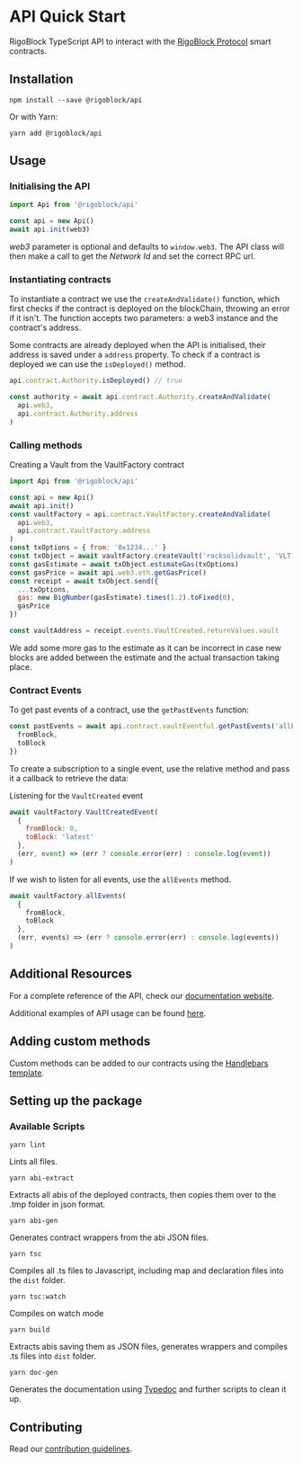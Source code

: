 API Quick Start
===============

RigoBlock TypeScript API to interact with the [RigoBlock Protocol](https://github.com/RigoBlock/rigoblock-monorepo/tree/master/packages/contracts) smart contracts.

Installation
------------

```
npm install --save @rigoblock/api
```

Or with Yarn:

```
yarn add @rigoblock/api
```

Usage
-----

### Initialising the API

```javascript
import Api from '@rigoblock/api'

const api = new Api()
await api.init(web3)
```

_web3_ parameter is optional and defaults to `window.web3`. The API class will then make a call to get the _Network Id_ and set the correct RPC url.

### Instantiating contracts

To instantiate a contract we use the `createAndValidate()` function, which first checks if the contract is deployed on the blockChain, throwing an error if it isn't. The function accepts two parameters: a web3 instance and the contract's address.

Some contracts are already deployed when the API is initialised, their address is saved under a `address` property. To check if a contract is deployed we can use the `isDeployed()` method.

```javascript
api.contract.Authority.isDeployed() // true

const authority = await api.contract.Authority.createAndValidate(
  api.web3,
  api.contract.Authority.address
)
```

### Calling methods

Creating a Vault from the VaultFactory contract

```javascript
import Api from '@rigoblock/api'

const api = new Api()
await api.init()
const vaultFactory = api.contract.VaultFactory.createAndValidate(
  api.web3,
  api.contract.VaultFactory.address
)
const txOptions = { from: '0x1234...' }
const txObject = await vaultFactory.createVault('rocksolidvault', 'VLT')
const gasEstimate = await txObject.estimateGas(txOptions)
const gasPrice = await api.web3.eth.getGasPrice()
const receipt = await txObject.send({
  ...txOptions,
  gas: new BigNumber(gasEstimate).times(1.2).toFixed(0),
  gasPrice
})

const vaultAddress = receipt.events.VaultCreated.returnValues.vault
```

We add some more gas to the estimate as it can be incorrect in case new blocks are added between the estimate and the actual transaction taking place.

### Contract Events

To get past events of a contract, use the `getPastEvents` function:

```javascript
const pastEvents = await api.contract.vaultEventful.getPastEvents('allEvents', {
  fromBlock,
  toBlock
})
```

To create a subscription to a single event, use the relative method and pass it a callback to retrieve the data:

Listening for the `VaultCreated` event

```javascript
await vaultFactory.VaultCreatedEvent(
  {
    fromBlock: 0,
    toBlock: 'latest'
  },
  (err, event) => (err ? console.error(err) : console.log(event))
)
```

If we wish to listen for all events, use the `allEvents` method.

```javascript
await vaultFactory.allEvents(
  {
    fromBlock,
    toBlock
  },
  (err, events) => (err ? console.error(err) : console.log(events))
)
```

Additional Resources
--------------------

For a complete reference of the API, check our [documentation website](https://docs.rigoblock.com).

Additional examples of API usage can be found [here](https://github.com/RigoBlock/rigoblock-monorepo/tree/master/packages/api/examples).

Adding custom methods
---------------------

Custom methods can be added to our contracts using the [Handlebars template](template.handlebars).

Setting up the package
------------

### Available Scripts

```
yarn lint
```

Lints all files.

```
yarn abi-extract
```

Extracts all abis of the deployed contracts, then copies them over to the .tmp folder in json format.

```
yarn abi-gen
```

Generates contract wrappers from the abi JSON files.

```
yarn tsc
```

Compiles all .ts files to Javascript, including map and declaration files into the `dist` folder.

```
yarn tsc:watch
```

Compiles on watch mode

```
yarn build
```

Extracts abis saving them as JSON files, generates wrappers and compiles .ts files into `dist` folder.

```
yarn doc-gen
```

Generates the documentation using [Typedoc](http://typedoc.org/) and further scripts to clean it up.

## Contributing

Read our [contribution guidelines]().
